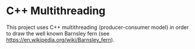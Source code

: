 # C++ Multithreading
This project uses C++ multithreading (producer-consumer model) in order to draw the well known Barnsley fern (see <https://en.wikipedia.org/wiki/Barnsley_fern>). 

